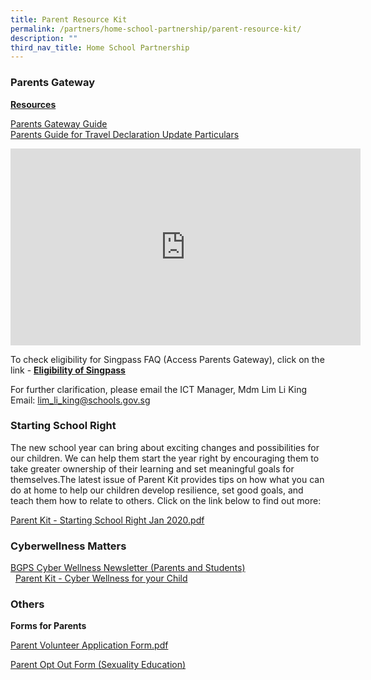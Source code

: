 ```yaml
---
title: Parent Resource Kit
permalink: /partners/home-school-partnership/parent-resource-kit/
description: ""
third_nav_title: Home School Partnership
---
```

### Parents Gateway

**<u>Resources</u>**

[Parents Gateway Guide](/files/Parents%20Gateway.pdf) <br>
[Parents Guide for Travel Declaration Update Particulars](/files/Parents%20Guide%20for%20Travel%20Declaration%20Update%20Particulars.pdf)

<iframe width="560" height="315" src="https://www.youtube.com/embed/tW9jwyuovOo" title="YouTube video player" frameborder="0" allow="accelerometer; autoplay; clipboard-write; encrypted-media; gyroscope; picture-in-picture" allowfullscreen></iframe>

To check eligibility for Singpass FAQ (Access Parents Gateway), click on the link - **[Eligibility of Singpass](https://www.ifaq.gov.sg/singpass/apps/fcd_faqmain.aspx?FAQ=2101386)**

  

For further clarification, please email the ICT Manager, Mdm Lim Li King <br>
Email: [lim\_li\_king@schools.gov.sg](mailto:lim_li_king@schools.gov.sg)

### Starting School Right

The new school year can bring about exciting changes and possibilities for our children. We can help them start the year right by encouraging them to take greater ownership of their learning and set meaningful goals for themselves.The latest issue of Parent Kit provides tips on how what you can do at home to help our children develop resilience, set good goals, and teach them how to relate to others. Click on the link below to find out more:  
  
[Parent Kit - Starting School Right Jan 2020.pdf](/files/Parent%20Kit%20-%20Starting%20School%20Right%20Jan%202020.pdf)

### Cyberwellness Matters

[BGPS Cyber Wellness Newsletter (Parents and Students)](/files/BGPS%20Cyber%20Wellness%20Newsletter.pdf) <br> 
[Parent Kit - Cyber Wellness for your Child](/files/Parent%20Kit%20-%20Cyber%20Wellness%20for%20your%20Child%20-%2001.pdf)

### Others

**Forms for Parents**

[Parent Volunteer Application Form.pdf](/files/Parent%20Volunteer%20Application%20Form.pdf)  
  
[Parent Opt Out Form (Sexuality Education)](/files/Parent%20Opt%20Out%20Form%202020.pdf)